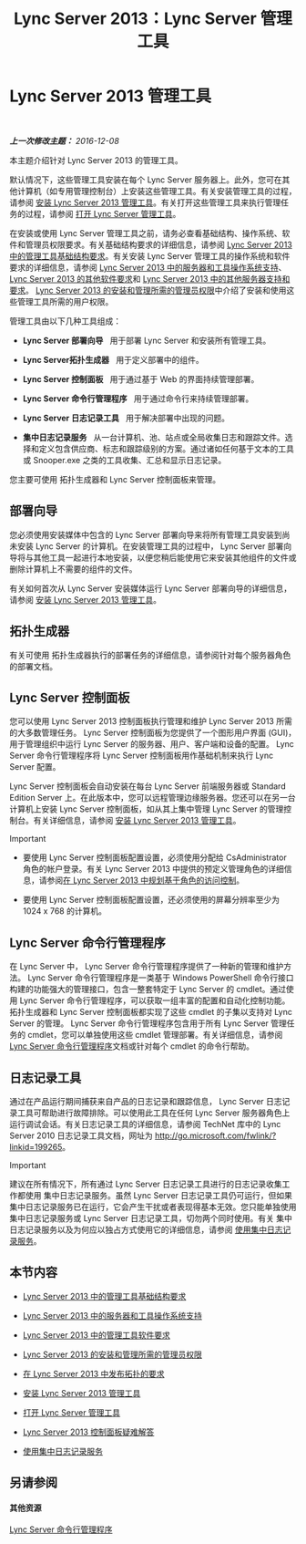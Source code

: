 ﻿---
title: Lync Server 2013：Lync Server 管理工具
TOCTitle: Lync Server 管理工具
ms:assetid: 9b006f93-4f3d-461d-89b8-e80a34fdb3c5
ms:mtpsurl: https://technet.microsoft.com/zh-cn/library/Gg195756(v=OCS.15)
ms:contentKeyID: 49313708
ms.date: 12/10/2016
mtps_version: v=OCS.15
ms.translationtype: HT
---

# Lync Server 2013 管理工具

 

_**上一次修改主题：** 2016-12-08_

本主题介绍针对 Lync Server 2013 的管理工具。

默认情况下，这些管理工具安装在每个 Lync Server 服务器上。此外，您可在其他计算机（如专用管理控制台）上安装这些管理工具。有关安装管理工具的过程，请参阅 [安装 Lync Server 2013 管理工具](lync-server-2013-install-lync-server-administrative-tools.md)。有关打开这些管理工具来执行管理任务的过程，请参阅 [打开 Lync Server 管理工具](lync-server-2013-open-lync-server-administrative-tools.md)。

在安装或使用 Lync Server 管理工具之前，请务必查看基础结构、操作系统、软件和管理员权限要求。有关基础结构要求的详细信息，请参阅 [Lync Server 2013 中的管理工具基础结构要求](lync-server-2013-administrative-tools-infrastructure-requirements.md)。有关安装 Lync Server 管理工具的操作系统和软件要求的详细信息，请参阅 [Lync Server 2013 中的服务器和工具操作系统支持](lync-server-2013-server-and-tools-operating-system-support.md)、 [Lync Server 2013 的其他软件要求](lync-server-2013-additional-software-requirements.md)和 [Lync Server 2013 中的其他服务器支持和要求](lync-server-2013-additional-server-support-and-requirements.md)。 [Lync Server 2013 的安装和管理所需的管理员权限](lync-server-2013-administrator-rights-and-permissions-required-for-setup-and-administration.md)中介绍了安装和使用这些管理工具所需的用户权限。

管理工具由以下几种工具组成：

  - **Lync Server 部署向导**   用于部署 Lync Server 和安装所有管理工具。

  - **Lync Server拓扑生成器**   用于定义部署中的组件。

  - **Lync Server 控制面板**   用于通过基于 Web 的界面持续管理部署。

  - **Lync Server 命令行管理程序**   用于通过命令行来持续管理部署。

  - **Lync Server 日志记录工具**   用于解决部署中出现的问题。

  - **集中日志记录服务**   从一台计算机、池、站点或全局收集日志和跟踪文件。选择和定义包含供应商、标志和跟踪级别的方案。通过诸如任何基于文本的工具或 Snooper.exe 之类的工具收集、汇总和显示日志记录。

您主要可使用 拓扑生成器和 Lync Server 控制面板来管理。

## 部署向导

您必须使用安装媒体中包含的 Lync Server 部署向导来将所有管理工具安装到尚未安装 Lync Server 的计算机。在安装管理工具的过程中， Lync Server 部署向导将与其他工具一起进行本地安装，以便您稍后能使用它来安装其他组件的文件或删除计算机上不需要的组件的文件。

有关如何首次从 Lync Server 安装媒体运行 Lync Server 部署向导的详细信息，请参阅 [安装 Lync Server 2013 管理工具](lync-server-2013-install-lync-server-administrative-tools.md)。

## 拓扑生成器

有关可使用 拓扑生成器执行的部署任务的详细信息，请参阅针对每个服务器角色的部署文档。

## Lync Server 控制面板

您可以使用 Lync Server 2013 控制面板执行管理和维护 Lync Server 2013 所需的大多数管理任务。 Lync Server 控制面板为您提供了一个图形用户界面 (GUI)，用于管理组织中运行 Lync Server 的服务器、用户、客户端和设备的配置。 Lync Server 命令行管理程序将 Lync Server 控制面板用作基础机制来执行 Lync Server 配置。

Lync Server 控制面板会自动安装在每台 Lync Server 前端服务器或 Standard Edition Server 上。在此版本中，您可以远程管理边缘服务器。您还可以在另一台计算机上安装 Lync Server 控制面板，如从其上集中管理 Lync Server 的管理控制台。有关详细信息，请参阅 [安装 Lync Server 2013 管理工具](lync-server-2013-install-lync-server-administrative-tools.md)。

> [!IMPORTANT]  
> <ul>
> <li><p>要使用 Lync Server 控制面板配置设置，必须使用分配给 CsAdministrator 角色的帐户登录。有关 Lync Server 2013 中提供的预定义管理角色的详细信息，请参阅<a href="lync-server-2013-planning-for-role-based-access-control.md">在 Lync Server 2013 中规划基于角色的访问控制</a>。</p></li>
> <li><p>要使用 Lync Server 控制面板配置设置，还必须使用的屏幕分辨率至少为 1024 x 768 的计算机。</p></li>
> </ul>

## Lync Server 命令行管理程序

在 Lync Server 中， Lync Server 命令行管理程序提供了一种新的管理和维护方法。 Lync Server 命令行管理程序是一类基于 Windows PowerShell 命令行接口 构建的功能强大的管理接口，包含一整套特定于 Lync Server 的 cmdlet。通过使用 Lync Server 命令行管理程序，可以获取一组丰富的配置和自动化控制功能。 拓扑生成器和 Lync Server 控制面板都实现了这些 cmdlet 的子集以支持对 Lync Server 的管理。 Lync Server 命令行管理程序包含用于所有 Lync Server 管理任务的 cmdlet，您可以单独使用这些 cmdlet 管理部署。有关详细信息，请参阅 [Lync Server 命令行管理程序](lync-server-2013-lync-server-management-shell.md)文档或针对每个 cmdlet 的命令行帮助。

## 日志记录工具

通过在产品运行期间捕获来自产品的日志记录和跟踪信息， Lync Server 日志记录工具可帮助进行故障排除。可以使用此工具在任何 Lync Server 服务器角色上运行调试会话。有关日志记录工具的详细信息，请参阅 TechNet 库中的 Lync Server 2010 日志记录工具文档，网址为 <http://go.microsoft.com/fwlink/?linkid=199265>。

> [!IMPORTANT]
> 建议在所有情况下，所有通过 Lync Server 日志记录工具进行的日志记录收集工作都使用 集中日志记录服务。虽然 Lync Server 日志记录工具仍可运行，但如果 集中日志记录服务已在运行，它会产生干扰或者表现得基本无效。您只能单独使用 集中日志记录服务或 Lync Server 日志记录工具，切勿两个同时使用。有关 集中日志记录服务以及为何应以独占方式使用它的详细信息，请参阅 <a href="lync-server-2013-using-the-centralized-logging-service.md">使用集中日志记录服务</a>。


## 本节内容

  - [Lync Server 2013 中的管理工具基础结构要求](lync-server-2013-administrative-tools-infrastructure-requirements.md)

  - [Lync Server 2013 中的服务器和工具操作系统支持](lync-server-2013-server-and-tools-operating-system-support.md)

  - [Lync Server 2013 中的管理工具软件要求](lync-server-2013-administrative-tools-software-requirements.md)

  - [Lync Server 2013 的安装和管理所需的管理员权限](lync-server-2013-administrator-rights-and-permissions-required-for-setup-and-administration.md)

  - [在 Lync Server 2013 中发布拓扑的要求](lync-server-2013-requirements-to-publish-a-topology.md)

  - [安装 Lync Server 2013 管理工具](lync-server-2013-install-lync-server-administrative-tools.md)

  - [打开 Lync Server 管理工具](lync-server-2013-open-lync-server-administrative-tools.md)

  - [Lync Server 2013 控制面板疑难解答](lync-server-2013-troubleshooting-lync-server-2013-control-panel.md)

  - [使用集中日志记录服务](lync-server-2013-using-the-centralized-logging-service.md)

## 另请参阅

#### 其他资源

[Lync Server 命令行管理程序](lync-server-2013-lync-server-management-shell.md)

